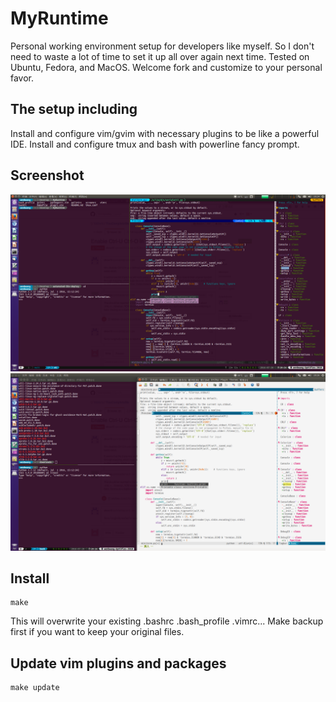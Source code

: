 # MyRuntime

Personal working environment setup for developers like myself. So I don't need to waste a lot of time to set it up all over again next time.
Tested on Ubuntu, Fedora, and MacOS. Welcome fork and customize to your personal favor.

## The setup including
Install and configure vim/gvim with necessary plugins to be like a powerful IDE.
Install and configure tmux and bash with powerline fancy prompt.

## Screenshot
![alt tag](https://raw.githubusercontent.com/1ball/MyWorkEnv/master/pictures/terminal_sample.png)
![alt tag](https://raw.githubusercontent.com/1ball/MyWorkEnv/master/pictures/gui_sample.png)

## Install
    make
This will overwrite your existing .bashrc .bash_profile .vimrc... Make backup first if you want to keep your original files.
  
## Update vim plugins and packages
    make update
